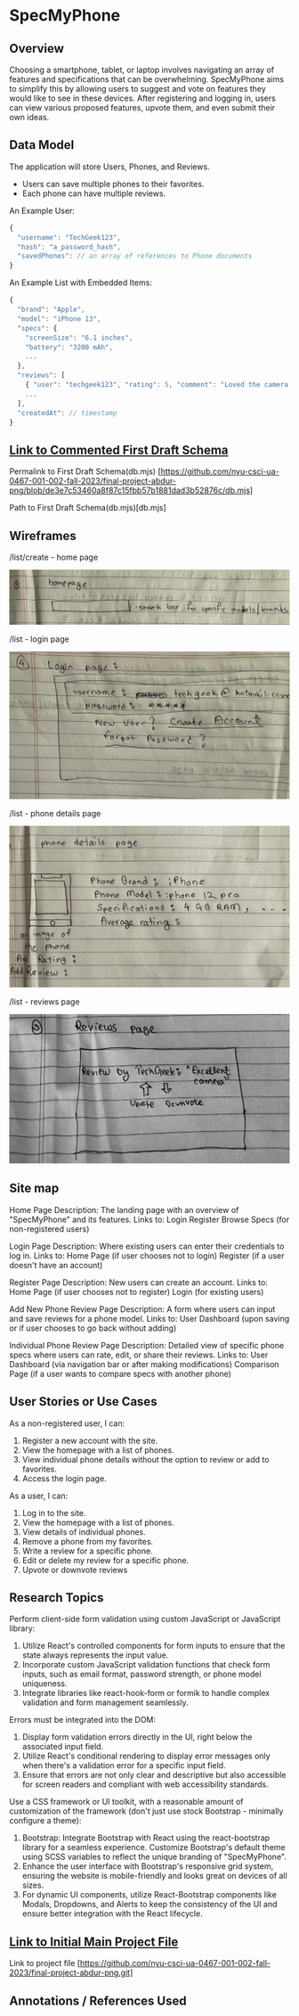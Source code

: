 # SpecMyPhone

## Overview

Choosing a smartphone, tablet, or laptop involves navigating an array of features and specifications that can be overwhelming. SpecMyPhone aims to simplify this by allowing users to suggest and vote on features they would like to see in these devices. After registering and logging in, users can view various proposed features, upvote them, and even submit their own ideas.

## Data Model

The application will store Users, Phones, and Reviews.

- Users can save multiple phones to their favorites.
- Each phone can have multiple reviews.

An Example User:

```javascript
{
  "username": "TechGeek123",
  "hash": "a_password_hash",
  "savedPhones": // an array of references to Phone documents
}
```

An Example List with Embedded Items:

```javascript
{
  "brand": "Apple",
  "model": "iPhone 13",
  "specs": {
    "screenSize": "6.1 inches",
    "battery": "3200 mAh",
    ...
  },
  "reviews": [
    { "user": "techgeek123", "rating": 5, "comment": "Loved the camera!"},
    ...
  ],
  "createdAt": // timestamp
}

```

## [Link to Commented First Draft Schema](db.mjs)

Permalink to First Draft Schema(db.mjs) [https://github.com/nyu-csci-ua-0467-001-002-fall-2023/final-project-abdur-png/blob/de3e7c53460a8f87c15fbb57b1881dad3b52876c/db.mjs]

Path to First Draft Schema(db.mjs)[db.mjs]

## Wireframes

/list/create - home page

![list create](documentation/homepage.png)

/list - login page

![list](documentation/login_page.png)

/list - phone details page

![list](documentation/phone_details_page.png)

/list - reviews page

![list](documentation/reviews_page.png)

## Site map

Home Page Description:
The landing page with an overview of "SpecMyPhone" and its features.
Links to:
Login
Register
Browse Specs (for non-registered users)

Login Page Description:
Where existing users can enter their credentials to log in.
Links to:
Home Page (if user chooses not to login)
Register (if a user doesn't have an account)

Register Page Description:
New users can create an account.
Links to:
Home Page (if user chooses not to register)
Login (for existing users)

Add New Phone Review Page Description:
A form where users can input and save reviews for a phone model.
Links to:
User Dashboard (upon saving or if user chooses to go back without adding)

Individual Phone Review Page Description:
Detailed view of specific phone specs where users can rate, edit, or share their reviews.
Links to:
User Dashboard (via navigation bar or after making modifications)
Comparison Page (if a user wants to compare specs with another phone)

## User Stories or Use Cases

As a non-registered user, I can:

1. Register a new account with the site.
2. View the homepage with a list of phones.
3. View individual phone details without the option to review or add to favorites.
4. Access the login page.

As a user, I can:

1. Log in to the site.
2. View the homepage with a list of phones.
3. View details of individual phones.
4. Remove a phone from my favorites.
5. Write a review for a specific phone.
6. Edit or delete my review for a specific phone.
7. Upvote or downvote reviews

## Research Topics

Perform client-side form validation using custom JavaScript or JavaScript library:

1. Utilize React's controlled components for form inputs to ensure that the state always represents the input value.
2. Incorporate custom JavaScript validation functions that check form inputs, such as email format, password strength, or phone model uniqueness.
3. Integrate libraries like react-hook-form or formik to handle complex validation and form management seamlessly.

Errors must be integrated into the DOM:

1. Display form validation errors directly in the UI, right below the associated input field.
2. Utilize React's conditional rendering to display error messages only when there's a validation error for a specific input field.
3. Ensure that errors are not only clear and descriptive but also accessible for screen readers and compliant with web accessibility standards.

Use a CSS framework or UI toolkit, with a reasonable amount of customization of the framework (don't just use stock Bootstrap - minimally configure a theme):

1. Bootstrap: Integrate Bootstrap with React using the react-bootstrap library for a seamless experience. Customize Bootstrap's default theme using SCSS variables to reflect the unique branding of "SpecMyPhone".
2. Enhance the user interface with Bootstrap's responsive grid system, ensuring the website is mobile-friendly and looks great on devices of all sizes.
3. For dynamic UI components, utilize React-Bootstrap components like Modals, Dropdowns, and Alerts to keep the consistency of the UI and ensure better integration with the React lifecycle.

## [Link to Initial Main Project File](app.mjs)

Link to project file [https://github.com/nyu-csci-ua-0467-001-002-fall-2023/final-project-abdur-png.git]

## Annotations / References Used
